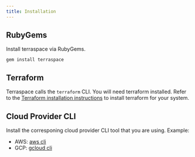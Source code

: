 ```yaml
---
title: Installation
---
```


## RubyGems

Install terraspace via RubyGems.

    gem install terraspace

## Terraform

Terraspace calls the `terraform` CLI. You will need terraform installed. Refer to the [Terraform installation instructions](https://www.terraform.io/downloads.html) to install terraform for your system.

## Cloud Provider CLI

Install the corresponing cloud provider CLI tool that you are using. Example:

* AWS: [aws cli](https://docs.aws.amazon.com/cli/latest/userguide/cli-chap-install.html)
* GCP: [gcloud cli](https://cloud.google.com/sdk/install)